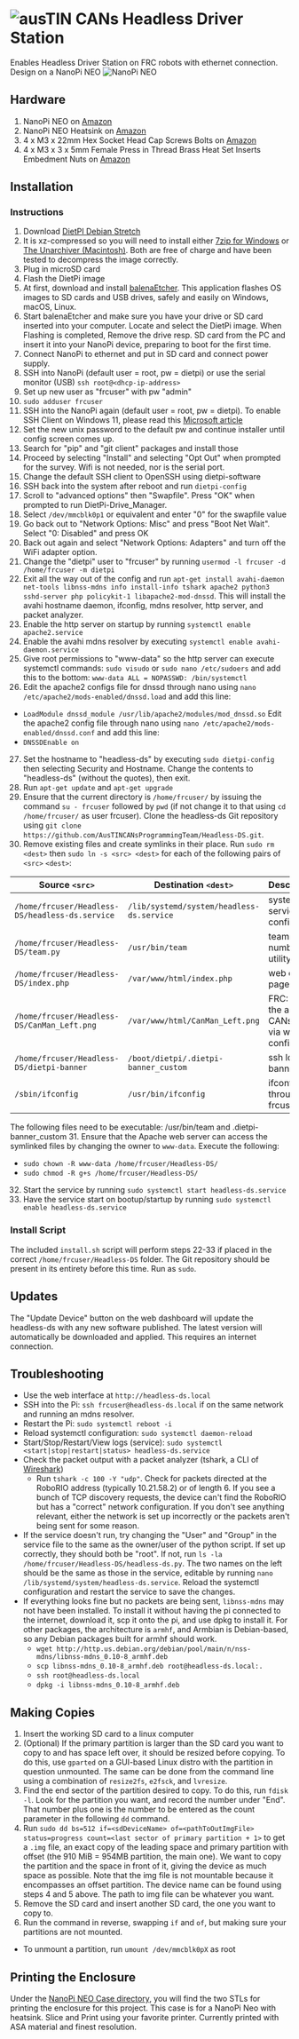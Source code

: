 # ![ausTIN CANs](CanMan_Left.png) Headless Driver Station
Enables Headless Driver Station on FRC robots with ethernet connection. Design on a NanoPi NEO
![NanoPi NEO](NanoPi_NEO.jpg)
## Hardware
1. NanoPi NEO on [Amazon](https://a.co/d/0pg3vde)
2. NanoPi NEO Heatsink on [Amazon](https://a.co/d/1PfPvCM)
3. 4 x M3 x 22mm Hex Socket Head Cap Screws Bolts on [Amazon](https://a.co/d/ap4z5O9)
4. 4 x M3 x 3 x 5mm Female Press in Thread Brass Heat Set Inserts Embedment Nuts on [Amazon](https://a.co/d/3AStFNL)
##  Installation
### Instructions
1. Download [DietPI Debian Stretch](https://dietpi.com/downloads/images/DietPi_NanoPiNEO-ARMv7-Bookworm.img.xz)
2. It is xz-compressed so you will need to install either [7zip for Windows](https://www.7-zip.org/) or [The Unarchiver (Macintosh)](https://theunarchiver.com/). Both are free of charge and have been tested to decompress the image correctly.
3. Plug in microSD card
4. Flash the DietPi image
5. At first, download and install [balenaEtcher](https://www.balena.io/etcher/). This application flashes OS images to SD cards and USB drives, safely and easily on Windows, macOS, Linux.
6. Start balenaEtcher and make sure you have your drive or SD card inserted into your computer. Locate and select the DietPi image. When Flashing is completed, Remove the drive resp. SD card from the PC and insert it into your NanoPi device, preparing to boot for the first time.
7. Connect NanoPi to ethernet and put in SD card and connect power supply.
8. SSH into NanoPi (default user = root, pw = dietpi) or use the serial monitor (USB) `ssh root@<dhcp-ip-address>`
9. Set up new user as "frcuser" with pw "admin"
10. `sudo adduser frcuser`	
11. SSH into the NanoPi again (default user = root, pw = dietpi). To enable SSH Client on Windows 11, please read this [Microsoft article](https://learn.microsoft.com/en-us/windows/terminal/tutorials/ssh)
12. Set the new unix password to the default pw and continue installer until config screen comes up.
13. Search for "pip" and "git client" packages and install those
14. Proceed by selecting "Install" and selecting "Opt Out" when prompted for the survey. Wifi is not needed, nor is the serial port.
15. Change the default SSH client to OpenSSH using dietpi-software
16. SSH back into the system after reboot and run `dietpi-config`
17. Scroll to "advanced options" then "Swapfile". Press "OK" when prompted to run DietPi-Drive_Manager.
18. Select `/dev/mmcblk0p1` or equivalent and enter "0" for the swapfile value
19. Go back out to "Network Options: Misc" and press "Boot Net Wait". Select "0: Disabled" and press OK
20. Back out again and select "Network Options: Adapters" and turn off the WiFi adapter option.
21. Change the "dietpi" user to "frcuser" by running `usermod -l frcuser -d /home/frcuser -m dietpi`
22. Exit all the way out of the config and run `apt-get install avahi-daemon net-tools libnss-mdns info install-info tshark apache2 python3 sshd-server php policykit-1 libapache2-mod-dnssd`. This will install the avahi hostname daemon, ifconfig, mdns resolver, http server, and packet analyzer.
23. Enable the http server on startup by running `systemctl enable apache2.service`
24. Enable the avahi mdns resolver by executing `systemctl enable avahi-daemon.service`
25. Give root permissions to "www-data" so the http server can execute systemctl commands: `sudo visudo` or `sudo nano /etc/sudoers` and add this to the bottom: `www-data ALL = NOPASSWD: /bin/systemctl`
26. Edit the apache2 configs file for dnssd through nano using `nano /etc/apache2/mods-enabled/dnssd.load` and add this line:
  * `LoadModule dnssd_module /usr/lib/apache2/modules/mod_dnssd.so`
Edit the apache2 config file through nano using `nano /etc/apache2/mods-enabled/dnssd.conf` and add this line:
  * `DNSSDEnable on`
27. Set the hostname to "headless-ds" by executing `sudo dietpi-config` then selecting Security and Hostname. Change the contents to "headless-ds" (without the quotes), then exit.
28. Run `apt-get update` and `apt-get upgrade`
29. Ensure that the current directory is `/home/frcuser/` by issuing the command `su - frcuser` followed by `pwd` (if not change it to that using `cd /home/frcuser/` as user frcuser). Clone the headless-ds Git repository using `git clone https://github.com/AusTINCANsProgrammingTeam/Headless-DS.git`.
30. Remove existing files and create symlinks in their place. Run `sudo rm <dest>` then `sudo ln -s <src> <dest>` for each of the following pairs of `<src>` `<dest>`:

  | Source `<src>` | Destination `<dest>` | Description |
  |----------------|----------------------|-------------|
  |`/home/frcuser/Headless-DS/headless-ds.service` | `/lib/systemd/system/headless-ds.service` | systemctl service config |
  |`/home/frcuser/Headless-DS/team.py` | `/usr/bin/team` | team number utility |
  |`/home/frcuser/Headless-DS/index.php` | `/var/www/html/index.php` | web config page |
  |`/home/frcuser/Headless-DS/CanMan_Left.png` | `/var/www/html/CanMan_Left.png` | FRC: 2158 the ausTIN CANs logo via web config |
  |`/home/frcuser/Headless-DS/dietpi-banner` | `/boot/dietpi/.dietpi-banner_custom` | ssh login banner |
  |`/sbin/ifconfig` | `/usr/bin/ifconfig` | ifconfig through frcuser |
The following files need to be executable: /usr/bin/team and .dietpi-banner_custom
31. Ensure that the Apache web server can access the symlinked files by changing the owner to `www-data`. Execute the following:
  * `sudo chown -R www-data /home/frcuser/Headless-DS/`
  * `sudo chmod -R g+s /home/frcuser/Headless-DS/`
32. Start the service by running `sudo systemctl start headless-ds.service`
33. Have the service start on bootup/startup by running `sudo systemctl enable headless-ds.service`

### Install Script
The included `install.sh` script will perform steps 22-33 if placed in the correct `/home/frcuser/Headless-DS` folder. The Git repository should be present in its entirety before this time. Run as `sudo`.

## Updates
The "Update Device" button on the web dashboard will update the headless-ds with any new software published. The latest version will automatically be downloaded and applied. This requires an internet connection.

## Troubleshooting
* Use the web interface at `http://headless-ds.local`
* SSH into the Pi: `ssh frcuser@headless-ds.local` if on the same network and running an mdns resolver.
* Restart the Pi: `sudo systemctl reboot -i`
* Reload systemctl configuration: `sudo systemctl daemon-reload`
* Start/Stop/Restart/View logs (service): `sudo systemctl <start|stop|restart|status> headless-ds.service`
* Check the packet output with a packet analyzer (tshark, a CLI of [Wireshark](https://www.wireshark.org/))
  * Run `tshark -c 100 -Y "udp"`. Check for packets directed at the RoboRIO address (typically 10.21.58.2) or of length 6. If you see a bunch of TCP discovery requests, the device can't find the RoboRIO but has a "correct" network configuration. If you don't see anything relevant, either the network is set up incorrectly or the packets aren't being sent for some reason.
* If the service doesn't run, try changing the "User" and "Group" in the service file to the same as the owner/user of the python script. If set up correctly, they should both be "root". If not, run `ls -la /home/frcuser/Headless-DS/headless-ds.py`. The two names on the left should be the same as those in the service, editable by running `nano /lib/systemd/system/headless-ds.service`. Reload the systemctl configuration and restart the service to save the changes.
* If everything looks fine but no packets are being sent, `libnss-mdns` may not have been installed. To install it without having the pi connected to the internet, download it, scp it onto the pi, and use dpkg to install it. For other packages, the architecture is `armhf`, and Armbian is Debian-based, so any Debian packages built for armhf should work.
  * `wget http://http.us.debian.org/debian/pool/main/n/nss-mdns/libnss-mdns_0.10-8_armhf.deb`
  * `scp libnss-mdns_0.10-8_armhf.deb root@headless-ds.local:.`
  * `ssh root@headless-ds.local`
  * `dpkg -i libnss-mdns_0.10-8_armhf.deb`

## Making Copies
1. Insert the working SD card to a linux computer
2. (Optional) If the primary partition is larger than the SD card you want to copy to and has space left over, it should be resized before copying. To do this, use `gparted` on a GUI-based Linux distro with the partition in question unmounted. The same can be done from the command line using a combination of `resize2fs`, `e2fsck`, and `lvresize`.
3. Find the end sector of the partition desired to copy. To do this, run `fdisk -l`. Look for the partition you want, and record the number under "End". That number plus one is the number to be entered as the count parameter in the following `dd` command.
4. Run `sudo dd bs=512 if=<sdDeviceName> of=<pathToOutImgFile> status=progress count=<last sector of primary partition + 1>` to get a `.img` file, an exact copy of the leading space and primary partition with offset (the 910 MiB = 954MB partition, the main one). We want to copy the partition and the space in front of it, giving the device as much space as possible. Note that the img file is not mountable because it encompasses an offset partition. The device name can be found using steps 4 and 5 above. The path to img file can be whatever you want.
5. Remove the SD card and insert another SD card, the one you want to copy to.
6. Run the command in reverse, swapping `if` and `of`, but making sure your partitions are not mounted.
  * To unmount a partition, run `umount /dev/mmcblk0pX` as root

## Printing the Enclosure
Under the [NanoPi NEO Case directory](NanoPi%20NEO%20Case), you will find the two STLs for printing the enclosure for this project. This case is for a NanoPi Neo with heatsink. Slice and Print using your favorite printer. Currently printed with ASA material and finest resolution.